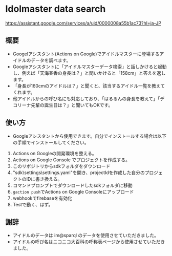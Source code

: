 # Idolmaster data search

https://assistant.google.com/services/a/uid/0000008a55b1ac73?hl=ja-JP

## 概要
* Googelアシスタント(Actions on Google)でアイドルマスターに登場するアイドルのデータを調べます。
* Googleアシスタントに「アイドルマスターデータ検索」と話しかけると起動し、例えば「天海春香の身長は？」と問いかけると「158cm」と答えを返します。
* 「身長が160cmのアイドルは？」と聞くと、該当するアイドル一覧を教えてくれます。
* 他アイドルからの呼び名にも対応しており、「はるるんの身長を教えて」「デコリーナ先輩の誕生日は？」と聞いてもOKです。

## 使い方
* Googleアシスタントから使用できます。自分でインストールする場合は以下の手順でインストールしてください。
1. Actions on Googleの開発環境を整える。
1. Actions on Google Console でプロジェクトを作成する。
1. このリポジトリからsdkフォルダをダウンロード
1. "sdk\settings\settings.yaml"を開き、projectIdを作成した自分のプロジェクトのIDに書き換える。
1. コマンドプロンプトでダウンロードしたsdkフォルダに移動
1. `gaction push`でActions on Google Consoleにアップロード
1. webhookでfirebaseを有効化
1. Testで動く、はず。

## 謝辞
* アイドルのデータは im@sparql のデータを使用させていただきました。
* アイドルの呼び名はニコニコ大百科の呼称表ページから使用させていただきました。

